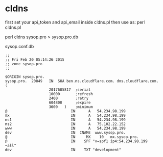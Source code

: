 # cldns

first set your api_token and api_email inside cldns.pl 
then use as: 
    perl cldns.pl <zone>

perl cldns sysop.pro > sysop.pro.db

sysop.conf.db
~~~~~~~~~~~~~~~~~~~~~~~~~~~~~~~~~~~~~~~~~~~~~~~~~~~~~~~~~~~~~~~~~~~~~~~~~~~
;;
;; Fri Feb 20 05:14:26 2015
;; zone sysop.pro
;;

$ORIGIN sysop.pro.
sysop.pro.	20849	IN	SOA	ben.ns.cloudflare.com. dns.cloudflare.com. (
					2017605817	;serial
					10000     	;refresh
					2400      	;retry
					604800    	;expire
					3600   )	;minimum
@                             IN      A   54.234.98.199
mx                            IN      A   54.234.98.199
ns1                           IN      A   54.234.98.199
ns2                           IN      A   75.102.22.152
www                           IN      A   54.234.98.199
dev                           IN  CNAME  www.sysop.pro.
@                             IN     MX    10   mx.sysop.pro.
@                             IN    SPF "v=spf1 ip4:54.234.98.199 ~all"
dev                           IN    TXT "development"
